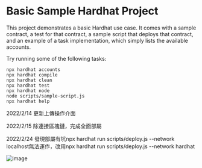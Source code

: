 # Basic Sample Hardhat Project

This project demonstrates a basic Hardhat use case. It comes with a sample contract, a test for that contract, a sample script that deploys that contract, and an example of a task implementation, which simply lists the available accounts.

Try running some of the following tasks:

```shell
npx hardhat accounts
npx hardhat compile
npx hardhat clean
npx hardhat test
npx hardhat node
node scripts/sample-script.js
npx hardhat help
```
2022/2/14 更新上傳操作介面

2022/2/15 除連接區塊鏈，完成全面部屬

2022/2/24 發現部屬有坑npx hardhat run scripts/deploy.js --network localhost無法運作，改用npx hardhat run scripts/deploy.js --network hardhat

![image](https://user-images.githubusercontent.com/72617049/155530984-7983329c-8afe-472d-84a2-155e3d89c547.png)

